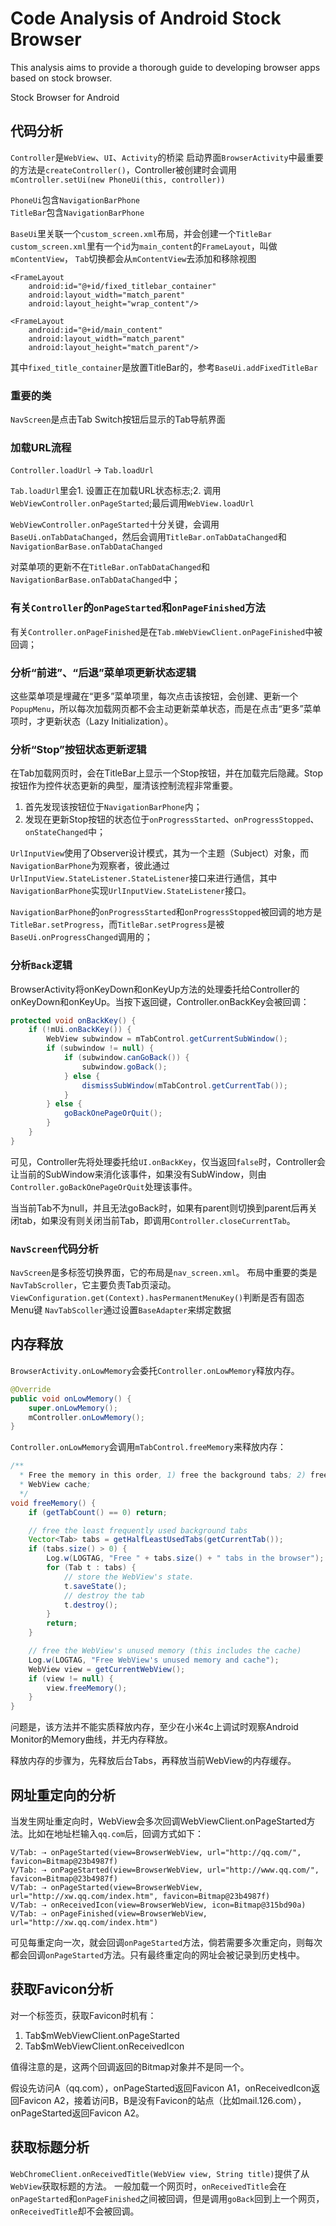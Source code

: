 # Code Analysis of Android Stock Browser

This analysis aims to provide a thorough guide to developing browser apps based on stock browser.

Stock Browser for Android

## 代码分析

`Controller`是`WebView`、`UI`、`Activity`的桥梁
启动界面`BrowserActivity`中最重要的方法是`createController()`，Controller被创建时会调用
`mController.setUi(new PhoneUi(this, controller))`    

`PhoneUi`包含`NavigationBarPhone`    
`TitleBar`包含`NavigationBarPhone`

`BaseUi`里关联一个`custom_screen.xml`布局，并会创建一个`TitleBar`
`custom_screen.xml`里有一个`id`为`main_content`的`FrameLayout`，叫做`mContentView`，
`Tab`切换都会从`mContentView`去添加和移除视图

```
<FrameLayout
	android:id="@+id/fixed_titlebar_container"
    android:layout_width="match_parent"
    android:layout_height="wrap_content"/>

<FrameLayout
    android:id="@+id/main_content"
    android:layout_width="match_parent"
    android:layout_height="match_parent"/>
```

其中`fixed_title_container`是放置TitleBar的，参考`BaseUi.addFixedTitleBar`


### 重要的类

`NavScreen`是点击Tab Switch按钮后显示的Tab导航界面

### 加载URL流程
`Controller.loadUrl` -> `Tab.loadUrl`

`Tab.loadUrl`里会1. 设置正在加载URL状态标志;2. 调用`WebViewController.onPageStarted`;最后调用`WebView.loadUrl`

`WebViewController.onPageStarted`十分关键，会调用`BaseUi.onTabDataChanged`，然后会调用`TitleBar.onTabDataChanged`和`NavigationBarBase.onTabDataChanged`

对菜单项的更新不在`TitleBar.onTabDataChanged`和`NavigationBarBase.onTabDataChanged`中；

### 有关`Controller`的`onPageStarted`和`onPageFinished`方法
有关`Controller.onPageFinished`是在`Tab.mWebViewClient.onPageFinished`中被回调；

### 分析“前进”、“后退”菜单项更新状态逻辑
这些菜单项是埋藏在“更多”菜单项里，每次点击该按钮，会创建、更新一个`PopupMenu`，所以每次加载网页都不会主动更新菜单状态，而是在点击“更多”菜单项时，才更新状态（Lazy Initialization）。

### 分析“Stop”按钮状态更新逻辑
在Tab加载网页时，会在TitleBar上显示一个Stop按钮，并在加载完后隐藏。Stop按钮作为控件状态更新的典型，厘清该控制流程非常重要。

1. 首先发现该按钮位于`NavigationBarPhone`内；
2. 发现在更新Stop按钮的状态位于`onProgressStarted`、`onProgressStopped`、`onStateChanged`中；

`UrlInputView`使用了Observer设计模式，其为一个主题（Subject）对象，而`NavigationBarPhone`为观察者，彼此通过`UrlInputView.StateListener.StateListener`接口来进行通信，其中`NavigationBarPhone`实现`UrlInputView.StateListener`接口。

`NavigationBarPhone`的`onProgressStarted`和`onProgressStopped`被回调的地方是`TitleBar.setProgress`，而`TitleBar.setProgress`是被`BaseUi.onProgressChanged`调用的；

### 分析`Back`逻辑
BrowserActivity将onKeyDown和onKeyUp方法的处理委托给Controller的onKeyDown和onKeyUp。当按下返回键，Controller.onBackKey会被回调：
```java
protected void onBackKey() {
    if (!mUi.onBackKey()) {
        WebView subwindow = mTabControl.getCurrentSubWindow();
        if (subwindow != null) {
            if (subwindow.canGoBack()) {
                subwindow.goBack();
            } else {
                dismissSubWindow(mTabControl.getCurrentTab());
            }
        } else {
            goBackOnePageOrQuit();
        }
    }
}
```

可见，Controller先将处理委托给`UI.onBackKey`，仅当返回`false`时，Controller会让当前的SubWindow来消化该事件，如果没有SubWindow，则由`Controller.goBackOnePageOrQuit`处理该事件。

当当前Tab不为null，并且无法goBack时，如果有parent则切换到parent后再关闭tab，如果没有则关闭当前Tab，即调用`Controller.closeCurrentTab`。

### `NavScreen`代码分析
`NavScreen`是多标签切换界面，它的布局是`nav_screen.xml`。
布局中重要的类是`NavTabScroller`，它主要负责Tab页滚动。
`ViewConfiguration.get(Context).hasPermanentMenuKey()`判断是否有固态Menu键
`NavTabScoller`通过设置`BaseAdapter`来绑定数据

## 内存释放
`BrowserActivity.onLowMemory`会委托`Controller.onLowMemory`释放内存。
```java
@Override
public void onLowMemory() {
    super.onLowMemory();
    mController.onLowMemory();
}
```
`Controller.onLowMemory`会调用`mTabControl.freeMemory`来释放内存：
```java
/**
  * Free the memory in this order, 1) free the background tabs; 2) free the
  * WebView cache;
  */
void freeMemory() {
    if (getTabCount() == 0) return;

    // free the least frequently used background tabs
    Vector<Tab> tabs = getHalfLeastUsedTabs(getCurrentTab());
    if (tabs.size() > 0) {
        Log.w(LOGTAG, "Free " + tabs.size() + " tabs in the browser");
        for (Tab t : tabs) {
            // store the WebView's state.
            t.saveState();
            // destroy the tab
            t.destroy();
        }
        return;
    }

    // free the WebView's unused memory (this includes the cache)
    Log.w(LOGTAG, "Free WebView's unused memory and cache");
    WebView view = getCurrentWebView();
    if (view != null) {
        view.freeMemory();
    }
}
```
问题是，该方法并不能实质释放内存，至少在小米4c上调试时观察Android Monitor的Memory曲线，并无内存释放。

释放内存的步骤为，先释放后台Tabs，再释放当前WebView的内存缓存。


## 网址重定向的分析
当发生网址重定向时，WebView会多次回调WebViewClient.onPageStarted方法。比如在地址栏输入`qq.com`后，回调方式如下：
```
V/Tab: ⇢ onPageStarted(view=BrowserWebView, url="http://qq.com/", favicon=Bitmap@23b4987f)
V/Tab: ⇢ onPageStarted(view=BrowserWebView, url="http://www.qq.com/", favicon=Bitmap@23b4987f)
V/Tab: ⇢ onPageStarted(view=BrowserWebView, url="http://xw.qq.com/index.htm", favicon=Bitmap@23b4987f)
V/Tab: ⇢ onReceivedIcon(view=BrowserWebView, icon=Bitmap@315bd90a)
V/Tab: ⇢ onPageFinished(view=BrowserWebView, url="http://xw.qq.com/index.htm")
```
可见每重定向一次，就会回调`onPageStarted`方法，倘若需要多次重定向，则每次都会回调`onPageStarted`方法。只有最终重定向的网址会被记录到历史栈中。

## 获取Favicon分析
对一个标签页，获取Favicon时机有：
1. Tab$mWebViewClient.onPageStarted
2. Tab$mWebViewClient.onReceivedIcon

值得注意的是，这两个回调返回的Bitmap对象并不是同一个。

假设先访问A（qq.com），onPageStarted返回Favicon A1，onReceivedIcon返回Favicon A2，接着访问B，B是没有Favicon的站点（比如mail.126.com），onPageStarted返回Favicon A2。

## 获取标题分析
`WebChromeClient.onReceivedTitle(WebView view, String title)`提供了从`WebView`获取标题的方法。
一般加载一个网页时，`onReceivedTitle`会在`onPageStarted`和`onPageFinished`之间被回调，但是调用`goBack`回到上一个网页，`onReceivedTitle`却不会被回调。

